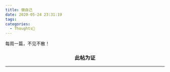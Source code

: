 ```yaml
---
title: 做自己
date: 2020-05-24 23:31:19
tags:
categories:
  - Thoughts🤔
---
```


每周一篇，不见不散！

<!-- more -->

<h3 style="text-align:center"> 此帖为证 </h3>

---
